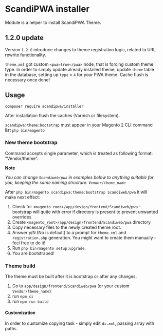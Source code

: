# ScandiPWA installer

Module is a helper to install ScandiPWA Theme.

## 1.2.0 update
Version `1.2.0` introduce changes to theme registration logic, related to URL rewrite functionality.

`theme.xml` got custom `<pwa>true</pwa>` node, that is forcing custom theme type.
In order to simply update already installed theme, update `theme` table in the database, setting up `type` = `4` for 
your PWA theme. Cache flush is necessary once done!

## Usage

`composer require scandipwa/installer`

After installation flush the caches (Varnish or filesystem).

`scandipwa:theme:bootstrap` must appear in your Magento 2 CLI command list
`php bin/magento`

### New theme bootstrap

Command accepts single parameter, which is treated as following format: "Vendor/theme".

**Note**

*You can change `Scandiweb/pwa` in examples below to anything suitable for you, keeping the same naming structure: 
`Vendor/theme_name`*

After `php bin/magento scandipwa:theme:bootstrap Scandiweb/pwa` it will make next effect:
1. Check for `<magento_root>/app/design/frontend/Scandiweb/pwa` - bootstrap will quite with error if directory is present to prevent unwanted overrides.
2. Create `<magento_root>/app/design/frontend/Scandiweb/pwa` directory
3. Copy necessary files to the newly created theme root.
4. Answer y/N (No is default) to a prompt for `theme.xml` and `registration.php` generation. You might want to create
 them manually - feel free to do it!
5. Run `php bin/magento setup:upgrade`.
6. You are bootstraped!

### Theme build
The theme must be built after it is bootstrap or after any changes.

1. Go to `app/design/frontend/Scandiweb/pwa` (or your custom `Vendor/theme_name`)
2. run `npm ci`
3. run `npm run build`


#### Customization
In order to customize copying task - simply edit `di.xml`, passing array with paths.
